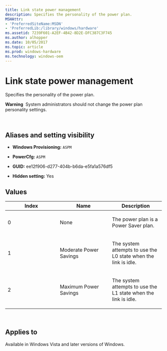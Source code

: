 ```yaml
---
title: Link state power management
description: Specifies the personality of the power plan.
MSHAttr:
- 'PreferredSiteName:MSDN'
- 'PreferredLib:/library/windows/hardware'
ms.assetid: 7239F601-A2EF-4B42-8D2E-DFC387C3F745
ms.author: alhopper
ms.date: 10/05/2017
ms.topic: article
ms.prod: windows-hardware
ms.technology: windows-oem
---
```


# Link state power management


Specifies the personality of the power plan.

**Warning**  System administrators should not change the power plan personality settings.

 

## <span id="Aliases_and_setting_visibility"></span><span id="aliases_and_setting_visibility"></span><span id="ALIASES_AND_SETTING_VISIBILITY"></span>Aliases and setting visibility


-   **Windows Provisioning:** `ASPM`

-   **PowerCfg:** `ASPM`

-   **GUID:** ee12f906-d277-404b-b6da-e5fa1a576df5

-   **Hidden setting:** Yes

## <span id="Values"></span><span id="values"></span><span id="VALUES"></span>Values


<table>
<colgroup>
<col width="33%" />
<col width="33%" />
<col width="33%" />
</colgroup>
<thead>
<tr class="header">
<th>Index</th>
<th>Name</th>
<th>Description</th>
</tr>
</thead>
<tbody>
<tr class="odd">
<td><p>0</p></td>
<td><p>None</p></td>
<td><p>The power plan is a Power Saver plan.</p></td>
</tr>
<tr class="even">
<td><p>1</p></td>
<td><p>Moderate Power Savings</p></td>
<td><p>The system attempts to use the L0 state when the link is idle.</p></td>
</tr>
<tr class="odd">
<td><p>2</p></td>
<td><p>Maximum Power Savings</p></td>
<td><p>The system attempts to use the L1 state when the link is idle.</p></td>
</tr>
</tbody>
</table>

 

## <span id="Applies_to"></span><span id="applies_to"></span><span id="APPLIES_TO"></span>Applies to


Available in Windows Vista and later versions of Windows.